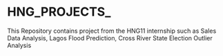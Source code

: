 # HNG_PROJECTS_
This Repository contains project from the HNG11 internship such as Sales Data Analysis, Lagos Flood Prediction, Cross River State Election Outlier Analysis
